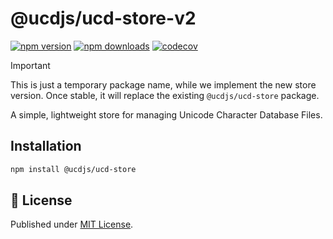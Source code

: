 # @ucdjs/ucd-store-v2

[![npm version][npm-version-src]][npm-version-href]
[![npm downloads][npm-downloads-src]][npm-downloads-href]
[![codecov][codecov-src]][codecov-href]

> [!IMPORTANT]
> This is just a temporary package name, while we implement the new store version.
> Once stable, it will replace the existing `@ucdjs/ucd-store` package.

A simple, lightweight store for managing Unicode Character Database Files.

## Installation

```bash
npm install @ucdjs/ucd-store
```

## 📄 License

Published under [MIT License](./LICENSE).

[npm-version-src]: https://img.shields.io/npm/v/@ucdjs/ucd-store?style=flat&colorA=18181B&colorB=4169E1
[npm-version-href]: https://npmjs.com/package/@ucdjs/ucd-store
[npm-downloads-src]: https://img.shields.io/npm/dm/@ucdjs/ucd-store?style=flat&colorA=18181B&colorB=4169E1
[npm-downloads-href]: https://npmjs.com/package/@ucdjs/ucd-store
[codecov-src]: https://img.shields.io/codecov/c/gh/ucdjs/ucd?style=flat&colorA=18181B&colorB=4169E1
[codecov-href]: https://codecov.io/gh/ucdjs/ucd

